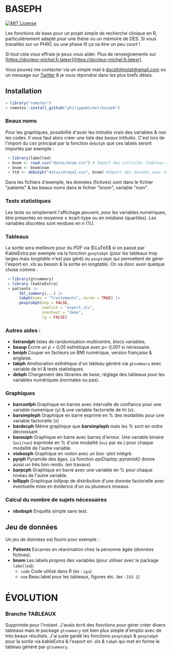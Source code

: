 # BASEPH

<!-- badges: start -->  

[![MIT License](https://img.shields.io/badge/License-MIT-green.svg)](https://choosealicense.com/licenses/mit/)

<!-- badges: end -->

Les fonctions de base pour un projet simple de recherche clinique en R, particulièrement adapté pour une thèse ou un mémoire de DES. Si vous travaillez sur un PHRC ou une phase III ça va être un peu court !

Si tout cela vous effraie je peux vous aider. Plus de renseignements sur [https://docteur-michel.fr.latexr](https://docteur-michel.fr.latexr).

Vous pouvez me contacter via un simple mail à <a href="mailto:docphilmstat@gmail.com">docphilmstat@gmail.com</a> ou un message sur [Twitter](https://twitter.com/PhiippeMICHEL) & je vous répondrai dans les plus brefs délais.

## Installation

``` r
> library("remotes")
> remotes::install_github("philippemichel/baseph")
```

### Beaux noms

Pour les graphiques, possibilité d'avoir les intitulés vrais des variables & non les codes. Il vous faut alors créer une liste des *beaux intitulés*. C'est lors de l'import du csv principal par la fonction `debutph` que ces labels seront importés par exemple :

``` r
 > library(labelled)
 > bnom <- read.csv("datas/bnom.csv") # Import des intitulés (tableau à deux colonnes : 'nom' & 'code' par ex.).
 > bnom <- bnom$nom 
 > ttd <- debutph("datas/drepa2.csv", bnom) #Import des données avec insertion des labels.
```

Dans les fichiers d'exemple, les données (fictives) sont dans le fichier "patients" & les beaux noms dans le fichier "bnom", variable "nom".

### Tests statistiques
Les tests ou simplement l'affichage peuvent, pour les variables numériques, être présentés en moyenne ± écart-type ou en médiane (quartiles). Les variables discrètes sont rendues en n (%).

### Tableaux
La sortie sera meilleure pour du PDF via $\LaTeX$ si on passe par KableExtra par exemple via la fonction `gexptabph` (pour les tableaux trop larges mais *longtable* n'est pas géré) ou `pexptabph` qui permettent de gérer l'export en .xls au besoin & la sortie en *longtable*. On va donc avoir quelque chose comme :

``` r
 > library(gtsummary)
 > library (kableExtra)
 > patients |> 
      tbl_summary(...) |> 
      tabph(nomv = "Traitements", normx = TRUE) |>
      pexptabph(exp = FALSE,
                nomfich = "export.xls",
                nomsheet = "demo",
                lg = FALSE)
```

### Autres aides :

-   **listrandph** listes de randomisation multicentre, blocs variables.
-   **beaup** Écrire un *p = 0,05* esthétique avec *p\< 0,001* si nécessaire.
-   **bmiph** Couper en facteurs un BMI numérique, version française & anglaise.
-   **tabph** Amélioration esthétique d'un tableau généré via `gtsummary` avec variable de tri & tests statistiques.
-   **debph** Chargement des libraries de base, réglage des tableaux pour les variables numériques (normales ou pas).

### Graphiques

-   **barconfph** Graphique en barres avec intervalle de confiance pour une variable numérique (y) & une variable factorielle de tri (x).
-   **barsimpleph** Graphique en barre exprimé en % des modalités pour une variable factorielle (x)
-   **bardecph** Même graphique que **barsimpleph** mais les % sont en ordre décroissant
-   **barouiph** Graphique en barre avec barres d'erreur. Une variable binaire (`oui/non`) exprimée en % d'une modalité (`oui` par ex.) pour chaque modalité de l'autre variable.
-   **vioboxph** Graphique en violon avec un box -plot intégré.
-   **pyrph** Pyramide des âges. La fonction *epiDisplay::pyramid()* donne aussi un très bon rendu. (en travaux)
-   **barpcph** Graphique en barre avec une variable en % pour chaque niveau de l'autre variable.
-   **lollipph** Graphique *lollipop* de distribution d'une donnée factorielle avec éventuelle mise en évidence d'un ou plusieurs niveaux.

### Calcul du nombre de sujets nécessaires

-   **nbobsph** Enquête simple sans test.

## Jeu de données

Un jeu de données est fourni pour exemple :

-   **Patients** Escarres en réanimation chez la personne âgée (données fictives).
-   **bnom** Les labels *propres* des variables (pour utiliser avec le package `labelled`):
    -   `code` Code utilisé dans R (ex : `igs`)
    -   `nom` Beau label pour les tableaux, figures etc. (ex : `IGS 2`)

# ÉVOLUTION

### Branche TABLEAUX

Supprimée pour l'instant. J'avais écrit des fonctions pour gérer créer divers tableaux mais le package `gtsummary` est bien plus simple d'emploi avec de très beaux résultats. J'ai juste gardé les fonctions `pexptabph` & `gexptabph` pour la sortie via kableExtra & l'export en .xls & `tabph` qui met en forme le tableau généré par `gtsummary`.


